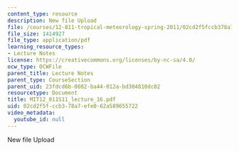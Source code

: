 ```yaml
---
content_type: resource
description: New file Upload
file: /courses/12-811-tropical-meteorology-spring-2011/02cd2f5fccb378a7efe062a589655722_MIT12_811S11_lecture_16.pdf
file_size: 1414927
file_type: application/pdf
learning_resource_types:
- Lecture Notes
license: https://creativecommons.org/licenses/by-nc-sa/4.0/
ocw_type: OCWFile
parent_title: Lecture Notes
parent_type: CourseSection
parent_uid: 23fdcd6b-0082-ba44-012a-bd304810dc02
resourcetype: Document
title: MIT12_811S11_lecture_16.pdf
uid: 02cd2f5f-ccb3-78a7-efe0-62a589655722
video_metadata:
  youtube_id: null
---
```

New file Upload